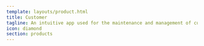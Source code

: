 ```yaml
---
template: layouts/product.html
title: Customer
tagline: An intuitive app used for the maintenance and management of customer, account and agreement information
icon: diamond
section: products
---
```


